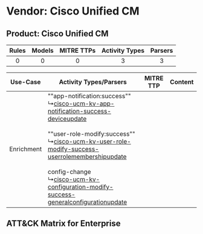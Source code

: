 Vendor: Cisco Unified CM
========================
Product: Cisco Unified CM
-------------------------
| Rules | Models | MITRE TTPs | Activity Types | Parsers |
|:-----:|:------:|:----------:|:--------------:|:-------:|
|   0   |   0    |     0      |       3        |    3    |

|  Use-Case  | Activity Types/Parsers    | MITRE TTP | Content    |
|:----------:| ---- | --------- | ---- |
| Enrichment |  ""app-notification:success""<br> ↳[cisco-ucm-kv-app-notification-success-deviceupdate](Ps/pC_ciscoucmkvappnotificationsuccessdeviceupdate.md)<br><br> ""user-role-modify:success""<br> ↳[cisco-ucm-kv-user-role-modify-success-userrolemembershipupdate](Ps/pC_ciscoucmkvuserrolemodifysuccessuserrolemembershipupdate.md)<br><br> config-change<br> ↳[cisco-ucm-kv-configuration-modify-success-generalconfigurationupdate](Ps/pC_ciscoucmkvconfigurationmodifysuccessgeneralconfigurationupdate.md)<br> |    | [](RM/r_m_cisco_unified_cm_cisco_unified_cm_Enrichment.md) |

ATT&CK Matrix for Enterprise
----------------------------
